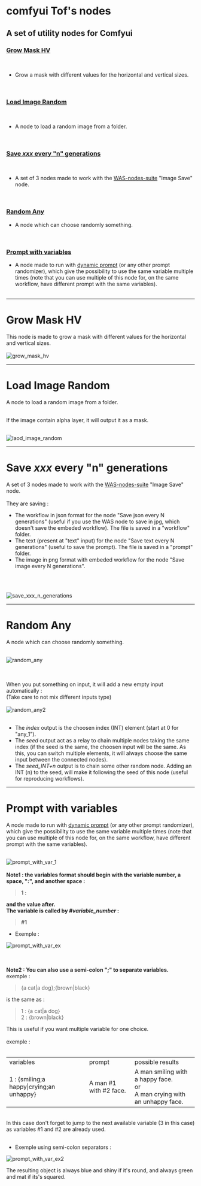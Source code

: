 # comfyui Tof's nodes
## A set of utility nodes for Comfyui

### [Grow Mask HV](#grow_mask)

<br>

- Grow a mask with different values for the horizontal and vertical sizes.

<br>

### [Load Image Random](#Load_Image_Random)

<br>

- A node to load a random image from a folder.

<br>

### [Save <i>xxx</i> every "n" generations](#Save_every_n_generations)

<br>

- A set of 3 nodes made to work with the <a href="https://github.com/WASasquatch/was-node-suite-comfyui" target="_blank">WAS-nodes-suite</a> "Image Save" node.

<br>

### [Random Any](#Random_Any)

- A node which can choose randomly something.

<br>

### [Prompt with variables](#Prompt_with_variables)

- A node made to run with <a href="https://github.com/adieyal/comfyui-dynamicprompts">dynamic prompt</a> (or any other prompt randomizer), which give the possibility to use the same variable multiple times (note that you can use multiple of this node for, on the same workflow, have different prompt with the same variables).
<br>&nbsp;<br>

<hr>
<h1 id="grow_mask"><b>Grow Mask HV</b></h1>


This node is made to grow a mask with different values for the horizontal and vertical sizes.
<br>&nbsp;<br>
![grow_mask_hv](https://github.com/user-attachments/assets/4d8e36f7-cd81-4fda-84c3-649b988187a5)

<hr>
<h1 id="Load_Image_Random"><b>Load Image Random</b></h1>
A node to load a random image from a folder.
<br>&nbsp;<br>

If the image contain alpha layer, it will output it as a mask.
<br>&nbsp;<br>

![laod_image_random](https://github.com/user-attachments/assets/e69002b4-45ea-4427-9ee1-e9734a77e2ed)


<hr>
<h1 id="Save_every_n_generations"><b>Save <i>xxx</i> every "n" generations</b></h1>
A set of 3 nodes made to work with the <a href="https://github.com/WASasquatch/was-node-suite-comfyui" target="_blank">WAS-nodes-suite</a> "Image Save" node.
<br>&nbsp;<br>
They are saving :
<ul>
  <li>The workflow in json format for the node "Save json every N generations" (useful if you use the WAS node to save in jpg, which doesn't save the embeded workflow). The file is saved in a "workflow" folder.</li>
  <li>The text (present at "text" input) for the node "Save text every N generations" (useful to save the prompt). The file is saved in a "prompt" folder.</li>
  <li>The image in png format with embeded workflow for the node "Save image every N generations".</li>
</ul>
<br>&nbsp;<br>

![save_xxx_n_generations](https://github.com/user-attachments/assets/03ba9b36-d04a-43b0-9f53-5bc8efcc9932)

<hr>
<h1 id="Random_Any"><b>Random Any</b></h1>
A node which can choose randomly something.
<br>&nbsp;<br>

![random_any](https://github.com/user-attachments/assets/8e916620-f792-4ba4-8b06-c939277bfac2)

<br>&nbsp;<br>
When you put something on input, it will add a new empty input automatically :
<br>(Take care to not mix different inputs type)
<br>&nbsp;<br>
![random_any2](https://github.com/user-attachments/assets/1dfaced8-b0b0-4810-9122-519d69a40566)
<br>&nbsp;<br>
<ul>
  <li>The <i>index</i> output is the choosen index (INT) element (start at 0 for "any_1").</li>
  <li>The <i>seed</i> output act as a relay to chain multiple nodes taking the same index (if the seed is the same, the choosen input will be the same. As this, you can switch multiple elements, it will always choose the same input between the connected nodes).</li>
  <li>The <i>seed_INT+n</i> output is to chain some other random node. Adding an INT (n) to the seed, will make it following the seed of this node (useful for reproducing workflows).</li>
</ul>

<hr>
<h1 id="Prompt_with_variables"><b>Prompt with variables</b></h1>
A node made to run with <a href="https://github.com/adieyal/comfyui-dynamicprompts">dynamic prompt</a> (or any other prompt randomizer), which give the possibility to use the same variable multiple times (note that you can use multiple of this node for, on the same workflow, have different prompt with the same variables).
<br>&nbsp;<br>

![prompt_with_var_1](https://github.com/user-attachments/assets/a98e811b-4175-4121-8ce4-d90aaad4ad6a)
<br>&nbsp;<br>
<b>Note1 : the variables format should begin with the variable number, a space, ":", and another space : 

>1 :

and the value after.
<br>The variable is called by #<i>variable_number</i> : 

>#1

</b>
<ul><li>Exemple :</li></ul>

![prompt_with_var_ex](https://github.com/user-attachments/assets/605d308f-ecf8-438d-871d-d8a243229d6c)

<br>&nbsp;<br><b>Note2 : You can also use a semi-colon ";" to separate variables.</b>
<br>exemple : 

> {a cat|a dog};{brown|black}

is the same as :

> 1 : {a cat|a dog}<br>
> 2 : {brown|black}<br>

This is useful if you want multiple variable for one choice.
<br>&nbsp;<br>exemple : <br>&nbsp;<br>
<table><tr><td>variables</td><td>prompt</td><td>possible results</td></td></td></tr>
<tr><td>1 : {smiling;a happy|crying;an unhappy}</td><td>A man #1 with #2 face.</td><td>A man smiling with a happy face.<br>or<br>A man crying with an unhappy face.</td></tr>
</table>
<br>In this case don't forget to jump to the next available variable (3 in this case) as variables #1 and #2 are already used.
<br>&nbsp;<br>
<ul><li>Exemple using semi-colon separators :</li></ul>


![prompt_with_var_ex2](https://github.com/user-attachments/assets/a2e5891b-d6f5-4a31-b6de-6a14a2bcb2c5)

The resulting object is always blue and shiny if it's round, and always green and mat if its's squared.
<br>
